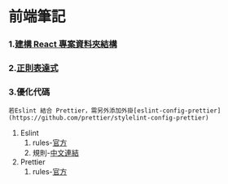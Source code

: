 # 前端筆記

### 1.[建構 React 專案資料夾結構](README.project.md)
### 2.[正則表達式](README.regular.md)
### 3.優化代碼
`若Eslint 結合 Prettier，需另外添加外掛[eslint-config-prettier](https://github.com/prettier/stylelint-config-prettier)`
1. Eslint
   1. rules-[官方](https://eslint.org/docs/latest/rules)
   2. 規則-[中文連結](https://eslint.bootcss.com/docs/rules)
2. Prettier
   1. rules-[官方](https://prettier.io/docs/en/options.html#bracket-line)